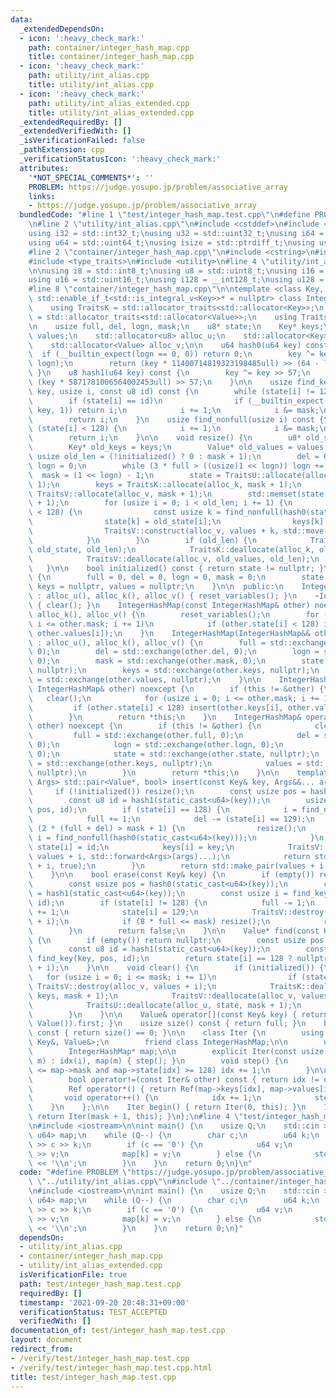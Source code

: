 ```yaml
---
data:
  _extendedDependsOn:
  - icon: ':heavy_check_mark:'
    path: container/integer_hash_map.cpp
    title: container/integer_hash_map.cpp
  - icon: ':heavy_check_mark:'
    path: utility/int_alias.cpp
    title: utility/int_alias.cpp
  - icon: ':heavy_check_mark:'
    path: utility/int_alias_extended.cpp
    title: utility/int_alias_extended.cpp
  _extendedRequiredBy: []
  _extendedVerifiedWith: []
  _isVerificationFailed: false
  _pathExtension: cpp
  _verificationStatusIcon: ':heavy_check_mark:'
  attributes:
    '*NOT_SPECIAL_COMMENTS*': ''
    PROBLEM: https://judge.yosupo.jp/problem/associative_array
    links:
    - https://judge.yosupo.jp/problem/associative_array
  bundledCode: "#line 1 \"test/integer_hash_map.test.cpp\"\n#define PROBLEM \"https://judge.yosupo.jp/problem/associative_array\"\
    \n#line 2 \"utility/int_alias.cpp\"\n#include <cstddef>\n#include <cstdint>\n\n\
    using i32 = std::int32_t;\nusing u32 = std::uint32_t;\nusing i64 = std::int64_t;\n\
    using u64 = std::uint64_t;\nusing isize = std::ptrdiff_t;\nusing usize = std::size_t;\n\
    #line 2 \"container/integer_hash_map.cpp\"\n#include <cstring>\n#include <memory>\n\
    #include <type_traits>\n#include <utility>\n#line 4 \"utility/int_alias_extended.cpp\"\
    \n\nusing i8 = std::int8_t;\nusing u8 = std::uint8_t;\nusing i16 = std::int16_t;\n\
    using u16 = std::uint16_t;\nusing i128 = __int128_t;\nusing u128 = __uint128_t;\n\
    #line 8 \"container/integer_hash_map.cpp\"\n\ntemplate <class Key, class Value,\
    \ std::enable_if_t<std::is_integral_v<Key>>* = nullptr> class IntegerHashMap {\n\
    \    using TraitsK = std::allocator_traits<std::allocator<Key>>;\n    using TraitsV\
    \ = std::allocator_traits<std::allocator<Value>>;\n    using TraitsU = std::allocator_traits<std::allocator<u8>>;\n\
    \n    usize full, del, logn, mask;\n    u8* state;\n    Key* keys;\n    Value*\
    \ values;\n    std::allocator<u8> alloc_u;\n    std::allocator<Key> alloc_k;\n\
    \    std::allocator<Value> alloc_v;\n\n    u64 hash0(u64 key) const {\n      \
    \  if (__builtin_expect(logn == 0, 0)) return 0;\n        key ^= key >> (64 -\
    \ logn);\n        return (key * 11400714819323198485ull) >> (64 - logn);\n   \
    \ }\n    u8 hash1(u64 key) const {\n        key ^= key >> 57;\n        return\
    \ (key * 5871781006564002453ull) >> 57;\n    }\n\n    usize find_key(const Key&\
    \ key, usize i, const u8 id) const {\n        while (state[i] != 128) {\n    \
    \        if (state[i] == id)\n                if (__builtin_expect(keys[i] ==\
    \ key, 1)) return i;\n            i += 1;\n            i &= mask;\n        }\n\
    \        return i;\n    }\n    usize find_nonfull(usize i) const {\n        while\
    \ (state[i] < 128) {\n            i += 1;\n            i &= mask;\n        }\n\
    \        return i;\n    }\n\n    void resize() {\n        u8* old_state = state;\n\
    \        Key* old_keys = keys;\n        Value* old_values = values;\n        const\
    \ usize old_len = (!initialized() ? 0 : mask + 1);\n        del = 0;\n       \
    \ logn = 0;\n        while (3 * full > ((usize)1 << logn)) logn += 1;\n      \
    \  mask = (1 << logn) - 1;\n        state = TraitsU::allocate(alloc_u, mask +\
    \ 1);\n        keys = TraitsK::allocate(alloc_k, mask + 1);\n        values =\
    \ TraitsV::allocate(alloc_v, mask + 1);\n        std::memset(state, 128, mask\
    \ + 1);\n        for (usize i = 0; i < old_len; i += 1) {\n            if (old_state[i]\
    \ < 128) {\n                const usize k = find_nonfull(hash0(static_cast<u64>(old_keys[i])));\n\
    \                state[k] = old_state[i];\n                keys[k] = old_keys[i];\n\
    \                TraitsV::construct(alloc_v, values + k, std::move(old_values[i]));\n\
    \            }\n        }\n        if (old_len) {\n            TraitsU::deallocate(alloc_u,\
    \ old_state, old_len);\n            TraitsK::deallocate(alloc_k, old_keys, old_len);\n\
    \            TraitsV::deallocate(alloc_v, old_values, old_len);\n        }\n \
    \   }\n\n    bool initialized() const { return state != nullptr; }\n    void reset_variables()\
    \ {\n        full = 0, del = 0, logn = 0, mask = 0;\n        state = nullptr,\
    \ keys = nullptr, values = nullptr;\n    }\n\n  public:\n    IntegerHashMap()\
    \ : alloc_u(), alloc_k(), alloc_v() { reset_variables(); }\n    ~IntegerHashMap()\
    \ { clear(); }\n    IntegerHashMap(const IntegerHashMap& other) noexcept : alloc_u(),\
    \ alloc_k(), alloc_v() {\n        reset_variables();\n        for (usize i = 0;\
    \ i <= other.mask; i += 1)\n            if (other.state[i] < 128) insert(other.keys[i],\
    \ other.values[i]);\n    }\n    IntegerHashMap(IntegerHashMap&& other) noexcept\
    \ : alloc_u(), alloc_k(), alloc_v() {\n        full = std::exchange(other.full,\
    \ 0);\n        del = std::exchange(other.del, 0);\n        logn = std::exchange(other.logn,\
    \ 0);\n        mask = std::exchange(other.mask, 0);\n        state = std::exchange(other.state,\
    \ nullptr);\n        keys = std::exchange(other.keys, nullptr);\n        values\
    \ = std::exchange(other.values, nullptr);\n    }\n\n    IntegerHashMap& operator=(const\
    \ IntegerHashMap& other) noexcept {\n        if (this != &other) {\n         \
    \   clear();\n            for (usize i = 0; i <= other.mask; i += 1)\n       \
    \         if (other.state[i] < 128) insert(other.keys[i], other.values[i]);\n\
    \        }\n        return *this;\n    }\n    IntegerHashMap& operator=(IntegerHashMap&&\
    \ other) noexcept {\n        if (this != &other) {\n            clear();\n   \
    \         full = std::exchange(other.full, 0);\n            del = std::exchange(other.del,\
    \ 0);\n            logn = std::exchange(other.logn, 0);\n            mask = std::exchange(other.mask,\
    \ 0);\n            state = std::exchange(other.state, nullptr);\n            keys\
    \ = std::exchange(other.keys, nullptr);\n            values = std::exchange(other.values,\
    \ nullptr);\n        }\n        return *this;\n    }\n\n    template <class...\
    \ Args> std::pair<Value*, bool> insert(const Key& key, Args&&... args) {\n   \
    \     if (!initialized()) resize();\n        const usize pos = hash0(static_cast<u64>(key));\n\
    \        const u8 id = hash1(static_cast<u64>(key));\n        usize i = find_key(key,\
    \ pos, id);\n        if (state[i] == 128) {\n            i = find_nonfull(pos);\n\
    \            full += 1;\n            del -= (state[i] == 129);\n            if\
    \ (2 * (full + del) > mask + 1) {\n                resize();\n               \
    \ i = find_nonfull(hash0(static_cast<u64>(key)));\n            }\n           \
    \ state[i] = id;\n            keys[i] = key;\n            TraitsV::construct(alloc_v,\
    \ values + i, std::forward<Args>(args)...);\n            return std::make_pair(values\
    \ + i, true);\n        }\n        return std::make_pair(values + i, false);\n\
    \    }\n\n    bool erase(const Key& key) {\n        if (empty()) return false;\n\
    \        const usize pos = hash0(static_cast<u64>(key));\n        const u8 id\
    \ = hash1(static_cast<u64>(key));\n        const usize i = find_key(key, pos,\
    \ id);\n        if (state[i] != 128) {\n            full -= 1;\n            del\
    \ += 1;\n            state[i] = 129;\n            TraitsV::destroy(alloc_v, values\
    \ + i);\n            if (8 * full <= mask) resize();\n            return true;\n\
    \        }\n        return false;\n    }\n\n    Value* find(const Key& key) const\
    \ {\n        if (empty()) return nullptr;\n        const usize pos = hash0(static_cast<u64>(key));\n\
    \        const u8 id = hash1(static_cast<u64>(key));\n        const usize i =\
    \ find_key(key, pos, id);\n        return state[i] == 128 ? nullptr : (values\
    \ + i);\n    }\n\n    void clear() {\n        if (initialized()) {\n         \
    \   for (usize i = 0; i <= mask; i += 1)\n                if (state[i] < 128)\
    \ TraitsV::destroy(alloc_v, values + i);\n            TraitsK::deallocate(alloc_k,\
    \ keys, mask + 1);\n            TraitsV::deallocate(alloc_v, values, mask + 1);\n\
    \            TraitsU::deallocate(alloc_u, state, mask + 1);\n            reset_variables();\n\
    \        }\n    }\n\n    Value& operator[](const Key& key) { return *insert(key,\
    \ Value()).first; }\n    usize size() const { return full; }\n    bool empty()\
    \ const { return size() == 0; }\n\n    class Iter {\n        using Ref = std::pair<const\
    \ Key&, Value&>;\n        friend class IntegerHashMap;\n\n        usize idx;\n\
    \        IntegerHashMap* map;\n\n        explicit Iter(const usize i, IntegerHashMap*\
    \ m) : idx(i), map(m) { step(); }\n        void step() {\n            while (idx\
    \ <= map->mask and map->state[idx] >= 128) idx += 1;\n        }\n\n      public:\n\
    \        bool operator!=(const Iter& other) const { return idx != other.idx; }\n\
    \        Ref operator*() { return Ref(map->keys[idx], map->values[idx]); }\n \
    \       void operator++() {\n            idx += 1;\n            step();\n    \
    \    }\n    };\n\n    Iter begin() { return Iter(0, this); }\n    Iter end() {\
    \ return Iter(mask + 1, this); }\n};\n#line 4 \"test/integer_hash_map.test.cpp\"\
    \n#include <iostream>\n\nint main() {\n    usize Q;\n    std::cin >> Q;\n    IntegerHashMap<u64,\
    \ u64> map;\n    while (Q--) {\n        char c;\n        u64 k;\n        std::cin\
    \ >> c >> k;\n        if (c == '0') {\n            u64 v;\n            std::cin\
    \ >> v;\n            map[k] = v;\n        } else {\n            std::cout << map[k]\
    \ << '\\n';\n        }\n    }\n    return 0;\n}\n"
  code: "#define PROBLEM \"https://judge.yosupo.jp/problem/associative_array\"\n#include\
    \ \"../utility/int_alias.cpp\"\n#include \"../container/integer_hash_map.cpp\"\
    \n#include <iostream>\n\nint main() {\n    usize Q;\n    std::cin >> Q;\n    IntegerHashMap<u64,\
    \ u64> map;\n    while (Q--) {\n        char c;\n        u64 k;\n        std::cin\
    \ >> c >> k;\n        if (c == '0') {\n            u64 v;\n            std::cin\
    \ >> v;\n            map[k] = v;\n        } else {\n            std::cout << map[k]\
    \ << '\\n';\n        }\n    }\n    return 0;\n}"
  dependsOn:
  - utility/int_alias.cpp
  - container/integer_hash_map.cpp
  - utility/int_alias_extended.cpp
  isVerificationFile: true
  path: test/integer_hash_map.test.cpp
  requiredBy: []
  timestamp: '2021-09-20 20:48:31+09:00'
  verificationStatus: TEST_ACCEPTED
  verifiedWith: []
documentation_of: test/integer_hash_map.test.cpp
layout: document
redirect_from:
- /verify/test/integer_hash_map.test.cpp
- /verify/test/integer_hash_map.test.cpp.html
title: test/integer_hash_map.test.cpp
---
```

